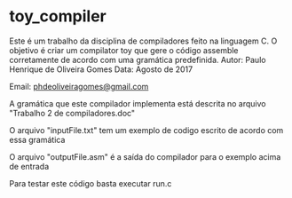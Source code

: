 # toy_compiler
Este é um trabalho da disciplina de compiladores feito na linguagem C. O objetivo é criar um compilator 
toy que gere o código assemble corretamente de acordo com uma gramática predefinida.
Autor: Paulo Henrique de Oliveira Gomes
Data: Agosto de 2017

Email: phdeoliveiragomes@gmail.com

A gramática que este compilador implementa está descrita no arquivo "Trabalho 2 de compiladores.doc"

O arquivo "inputFile.txt" tem um exemplo de codigo escrito de acordo com essa gramática

O arquivo "outputFile.asm" é a saída do compilador para o exemplo acima de entrada

Para testar este código basta executar run.c
